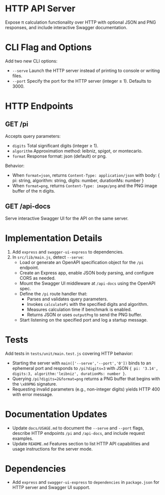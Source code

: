# HTTP API Server

Expose π calculation functionality over HTTP with optional JSON and PNG responses, and include interactive Swagger documentation.

# CLI Flag and Options

Add two new CLI options:

- `--serve`    Launch the HTTP server instead of printing to console or writing files.
- `--port`     Specify the port for the HTTP server (integer ≥ 1). Defaults to 3000.

# HTTP Endpoints

## GET /pi
Accepts query parameters:
- `digits`     Total significant digits (integer ≥ 1).
- `algorithm`  Approximation method: leibniz, spigot, or montecarlo.
- `format`     Response format: json (default) or png.

Behavior:
- When `format=json`, returns `Content-Type: application/json` with body:
  {
    pi: string,
    algorithm: string,
    digits: number,
    durationMs: number
  }
- When `format=png`, returns `Content-Type: image/png` and the PNG image buffer of the π digits.

## GET /api-docs
Serve interactive Swagger UI for the API on the same server.

# Implementation Details

1. Add `express` and `swagger-ui-express` to dependencies.  
2. In `src/lib/main.js`, detect `--serve`:
   - Load or generate an OpenAPI specification object for the `/pi` endpoint.  
   - Create an Express app, enable JSON body parsing, and configure CORS as needed.  
   - Mount the Swagger UI middleware at `/api-docs` using the OpenAPI spec.  
   - Define the `/pi` route handler that:  
     - Parses and validates query parameters.  
     - Invokes `calculatePi` with the specified digits and algorithm.  
     - Measures calculation time if benchmark is enabled.  
     - Returns JSON or uses `outputPng` to send the PNG buffer.  
   - Start listening on the specified port and log a startup message.

# Tests

Add tests in `tests/unit/main.test.js` covering HTTP behavior:

- Starting the server with `main(['--serve','--port','0'])` binds to an ephemeral port and responds to `/pi?digits=3` with JSON `{ pi: '3.14', digits:3, algorithm:'leibniz', durationMs: number }`.
- Querying `/pi?digits=2&format=png` returns a PNG buffer that begins with the `\x89PNG` signature.
- Requesting invalid parameters (e.g., non-integer digits) yields HTTP 400 with error message.

# Documentation Updates

- Update `docs/USAGE.md` to document the `--serve` and `--port` flags, describe HTTP endpoints `/pi` and `/api-docs`, and include request examples.
- Update `README.md` Features section to list HTTP API capabilities and usage instructions for the server mode.

# Dependencies

- Add `express` and `swagger-ui-express` to `dependencies` in `package.json` for HTTP server and Swagger UI support.